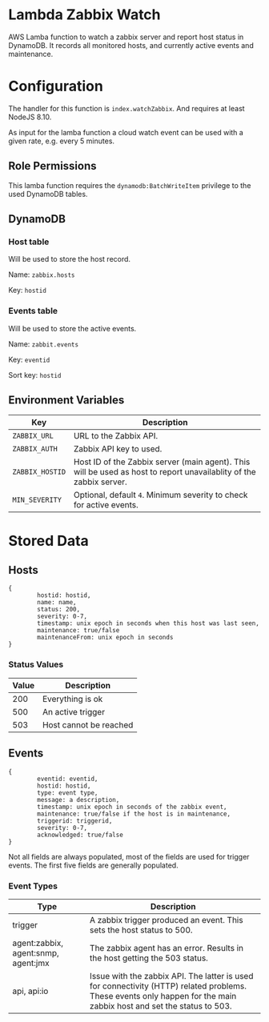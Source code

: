 # Lambda Zabbix Watch
AWS Lamba function to watch a zabbix server and report host status in DynamoDB. It records all monitored hosts, and currently active events and maintenance.

# Configuration

The handler for this function is `index.watchZabbix`. And requires at least NodeJS 8.10.

As input for the lamba function a cloud watch event can be used with a given rate, e.g. every 5 minutes.

## Role Permissions

This lamba function requires the `dynamodb:BatchWriteItem` privilege to the used DynamoDB tables.

## DynamoDB

### Host table

Will be used to store the host record.

Name: `zabbix.hosts`

Key: `hostid`

### Events table

Will be used to store the active events.

Name: `zabbit.events`

Key: `eventid`

Sort key: `hostid`

## Environment Variables

|Key|Description|
|---|---------|
|`ZABBIX_URL`|URL to the Zabbix API.|
|`ZABBIX_AUTH`|Zabbix API key to used.|
|`ZABBIX_HOSTID`|Host ID of the Zabbix server (main agent). This will be used as host to report unavailablity of the zabbix server.|
|`MIN_SEVERITY`|Optional, default `4`. Minimum severity to check for active events.|

# Stored Data

## Hosts

```
{
        hostid: hostid,
        name: name,
        status: 200,
        severity: 0-7,
        timestamp: unix epoch in seconds when this host was last seen,
        maintenance: true/false
        maintenanceFrom: unix epoch in seconds
}
```

### Status Values
|Value|Description|
|-----|-----------|
|200|Everything is ok|
|500|An active trigger|
|503|Host cannot be reached|

## Events

```
{
        eventid: eventid,
        hostid: hostid,
        type: event type,
        message: a description,
        timestamp: unix epoch in seconds of the zabbix event,
        maintenance: true/false if the host is in maintenance,
        triggerid: triggerid,
        severity: 0-7,
        acknowledged: true/false
}
```

Not all fields are always populated, most of the fields are used for trigger events. The first five fields are generally populated.

### Event Types
|Type|Description|
|----|-----------|
|trigger|A zabbix trigger produced an event. This sets the host status to 500.|
|agent:zabbix, agent:snmp, agent:jmx|The zabbix agent has an error. Results in the host getting the 503 status.|
|api, api:io|Issue with the zabbix API. The latter is used for connectivity (HTTP) related problems. These events only happen for the main zabbix host and set the status to 503.|


